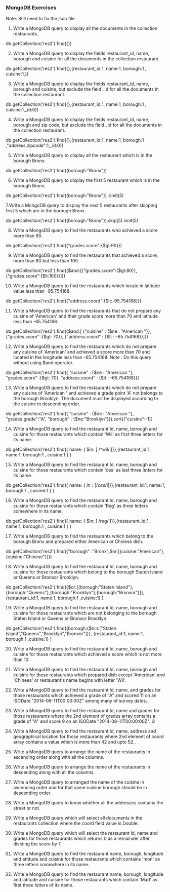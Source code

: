 ### MongoDB Exercises

Note: Still need to fix the json file

1. Write a MongoDB query to display all the documents in the collection restaurants.

db.getCollection('res2').find({})

2. Write a MongoDB query to display the fields restaurant_id, name, borough and cuisine for all the documents in the collection restaurant.


db.getCollection('res2').find({},{restaurant_id:1, name:1, borough:1 , cuisine:1,})

3. Write a MongoDB query to display the fields restaurant_id, name, borough and cuisine, but exclude the field \_id for all the documents in the collection restaurant.


db.getCollection('res2').find({},{restaurant_id:1, name:1, borough:1 , cuisine:1,_id:0})

4. Write a MongoDB query to display the fields restaurant_id, name, borough and zip code, but exclude the field \_id for all the documents in the collection restaurant.

db.getCollection('res2').find({},{restaurant_id:1, name:1, borough:1 ,"address.zipcode":1,_id:0})

5. Write a MongoDB query to display all the restaurant which is in the borough Bronx.

 db.getCollection('res2').find({borough:"Bronx"}) 
 
6. Write a MongoDB query to display the first 5 restaurant which is in the borough Bronx.

 db.getCollection('res2').find({borough:"Bronx"}) .limit(5)
 
7.Write a MongoDB query to display the next 5 restaurants after skipping first 5 which are in the borough Bronx.

 db.getCollection('res2').find({borough:"Bronx"}).skip(5).limit(5)
 
8. Write a MongoDB query to find the restaurants who achieved a score more than 90.


 db.getCollection('res2').find({"grades.score":{$gt:90}}) 

9. Write a MongoDB query to find the restaurants that achieved a score, more than 80 but less than 100.

db.getCollection('res2').find({$and:[{"grades.score":{$gt:80}},{"grades.score":{$lt:100}}]})


10. Write a MongoDB query to find the restaurants which locate in latitude value less than -95.754168.

db.getCollection('res2').find({"address.coord":{$lt:-95.754168}})


11. Write a MongoDB query to find the restaurants that do not prepare any cuisine of 'American' and their grade score more than 70 and latitude less than -65.754168.


db.getCollection('res2').find({$and:[ {"cuisine" : {$ne : "American "}}, {"grades.score" :{$gt: 70}},  {"address.coord" : {$lt : -65.754168}}]})


12. Write a MongoDB query to find the restaurants which do not prepare any cuisine of 'American' and achieved a score more than 70 and located in the longitude less than -65.754168.
    Note : Do this query without using \$and operator.
    
db.getCollection('res2').find({
     "cuisine" : {$ne : "American "}, "grades.score" :{$gt: 70}, "address.coord" : {$lt : -65.754168}})
     

13) Write a MongoDB query to find the restaurants which do not prepare any cuisine of 'American ' and achieved a grade point 'A' not belongs to the borough Brooklyn. The document must be displayed according to the cuisine in descending order.


db.getCollection('res2').find({
     "cuisine" : {$ne : "American "}, "grades.grade":"A", "borough" : {$ne:"Brooklyn"}}).sort({"cuisine":-1})



14) Write a MongoDB query to find the restaurant Id, name, borough and cuisine for those restaurants which contain 'Wil' as first three letters for its name.

db.getCollection('res2').find({ name: { $in: [ /^wil/i]}},{restaurant_id:1, name:1, borough:1 , cuisine:1 }   )


15) Write a MongoDB query to find the restaurant Id, name, borough and cuisine for those restaurants which contain 'ces' as last three letters for its name.

db.getCollection('res2').find({ name: { $in: [ /ces$/i]}},{restaurant_id:1, name:1, borough:1 , cuisine:1 }   )


16. Write a MongoDB query to find the restaurant Id, name, borough and cuisine for those restaurants which contain 'Reg' as three letters somewhere in its name.

db.getCollection('res2').find({ name: { $in: [ /reg/i]}},{restaurant_id:1, name:1, borough:1 , cuisine:1 }   )


17) Write a MongoDB query to find the restaurants which belong to the borough Bronx and prepared either American or Chinese dish.


db.getCollection('res2').find({"borough" :"Bronx",$or:[{cuisine:"American"},{cuisine:"Chinese"}]})


18) Write a MongoDB query to find the restaurant Id, name, borough and cuisine for those restaurants which belong to the borough Staten Island or Queens or Bronxor Brooklyn.


db.getCollection('res2').find({$or:[{borough:"Staten Island"},{borough:"Queens"},{borough:"Brooklyn"},{borough:"Bronxor"}]},
{restaurant_id:1, name:1, borough:1 ,cuisine:1} )


19) Write a MongoDB query to find the restaurant Id, name, borough and cuisine for those restaurants which are not belonging to the borough Staten Island or Queens or Bronxor Brooklyn.


db.getCollection('res2').find({borough:{$nin:["Staten Island","Queens","Brooklyn","Bronxor"]}},
{restaurant_id:1, name:1, borough:1 ,cuisine:1} )


20) Write a MongoDB query to find the restaurant Id, name, borough and cuisine for those restaurants which achieved a score which is not more than 10.

21. Write a MongoDB query to find the restaurant Id, name, borough and cuisine for those restaurants which prepared dish except 'American' and 'Chinees' or restaurant's name begins with letter 'Wil'.

22) Write a MongoDB query to find the restaurant Id, name, and grades for those restaurants which achieved a grade of "A" and scored 11 on an ISODate "2014-08-11T00:00:00Z" among many of survey dates..

23. Write a MongoDB query to find the restaurant Id, name and grades for those restaurants where the 2nd element of grades array contains a grade of "A" and score 9 on an ISODate "2014-08-11T00:00:00Z". G

24) Write a MongoDB query to find the restaurant Id, name, address and geographical location for those restaurants where 2nd element of coord array contains a value which is more than 42 and upto 52..

25. Write a MongoDB query to arrange the name of the restaurants in ascending order along with all the columns.

26) Write a MongoDB query to arrange the name of the restaurants in descending along with all the columns.

27. Write a MongoDB query to arranged the name of the cuisine in ascending order and for that same cuisine borough should be in descending order.

28. Write a MongoDB query to know whether all the addresses contains the street or not.

29. Write a MongoDB query which will select all documents in the restaurants collection where the coord field value is Double.

30. Write a MongoDB query which will select the restaurant Id, name and grades for those restaurants which returns 0 as a remainder after dividing the score by 7.

31) Write a MongoDB query to find the restaurant name, borough, longitude and attitude and cuisine for those restaurants which contains 'mon' as three letters somewhere in its name.

32) Write a MongoDB query to find the restaurant name, borough, longitude and latitude and cuisine for those restaurants which contain 'Mad' as first three letters of its name.
